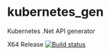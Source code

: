 # kubernetes_gen
Kubernetes .Net API generator

X64 Release [![Build status](https://ci.appveyor.com/api/projects/status/k3l5hs99umx2kmbl?svg=true)](https://ci.appveyor.com/project/tonnyeremin/kubernetes-gen)

